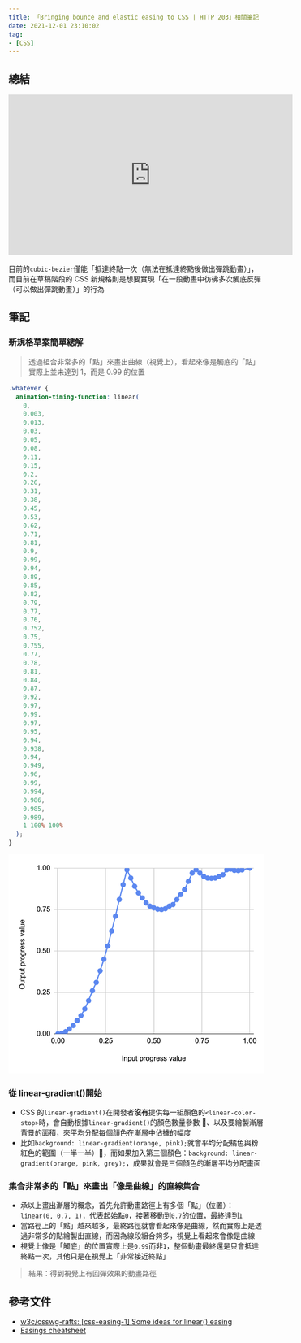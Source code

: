 ```yaml
---
title: 「Bringing bounce and elastic easing to CSS | HTTP 203」相關筆記
date: 2021-12-01 23:10:02
tag:
- [CSS]
---
```


## 總結

<iframe width="560" height="315" src="https://www.youtube.com/embed/8FuafvJLDpM" title="YouTube video player" frameborder="0" allow="accelerometer; autoplay; clipboard-write; encrypted-media; gyroscope; picture-in-picture" allowfullscreen></iframe>

目前的`cubic-bezier`僅能「抵達終點一次（無法在抵達終點後做出彈跳動畫）」，而目前在草稿階段的 CSS 新規格則是想要實現「在一段動畫中彷彿多次觸底反彈（可以做出彈跳動畫）」的行為

## 筆記

### 新規格草案簡單總解

> 透過組合非常多的「點」來畫出曲線（視覺上），看起來像是觸底的「點」實際上並未達到 1，而是 0.99 的位置

```css
.whatever {
  animation-timing-function: linear(
    0,
    0.003,
    0.013,
    0.03,
    0.05,
    0.08,
    0.11,
    0.15,
    0.2,
    0.26,
    0.31,
    0.38,
    0.45,
    0.53,
    0.62,
    0.71,
    0.81,
    0.9,
    0.99,
    0.94,
    0.89,
    0.85,
    0.82,
    0.79,
    0.77,
    0.76,
    0.752,
    0.75,
    0.755,
    0.77,
    0.78,
    0.81,
    0.84,
    0.87,
    0.92,
    0.97,
    0.99,
    0.97,
    0.95,
    0.94,
    0.938,
    0.94,
    0.949,
    0.96,
    0.99,
    0.994,
    0.986,
    0.985,
    0.989,
    1 100% 100%
  );
}
```

![動畫路線如圖，在視覺上做出回彈效果](/2021/css-bounce-elastic-easing/new-spec-proposal-demo.png)

### 從 linear-gradient()開始

- CSS 的`linear-gradient()`在開發者**沒有**提供每一組顏色的`<linear-color-stop>`時，會自動根據`linear-gradient()`的顏色數量參數 、以及要繪製漸層背景的面積，來平均分配每個顏色在漸層中佔據的幅度
- 比如`background: linear-gradient(orange, pink);`就會平均分配橘色與粉紅色的範圍（一半一半），而如果加入第三個顏色：`background: linear-gradient(orange, pink, grey);`，成果就會是三個顏色的漸層平均分配畫面

### 集合非常多的「點」來畫出「像是曲線」的直線集合

- 承以上畫出漸層的概念，首先允許動畫路徑上有多個「點」（位置）：`linear(0, 0.7, 1)`，代表起始點`0`，接著移動到`0.7`的位置，最終達到`1`
- 當路徑上的「點」越來越多，最終路徑就會看起來像是曲線，然而實際上是透過非常多的點繪製出直線，而因為線段組合夠多，視覺上看起來會像是曲線
- 視覺上像是「觸底」的位置實際上是`0.99`而非`1`，整個動畫最終還是只會抵達終點一次，其他只是在視覺上「非常接近終點」

> 結果：得到視覺上有回彈效果的動畫路徑

## 參考文件

- [w3c/csswg-rafts: [css-easing-1] Some ideas for linear() easing](https://github.com/w3c/csswg-drafts/pull/6533)
- [Easings cheatsheet](https://easings.net/)
